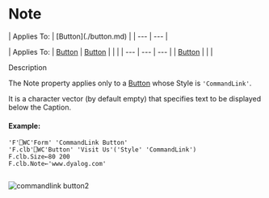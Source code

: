 




<h1 class="heading"><span class="name">Note</span></h1>
| Applies To: | [Button](./button.md) |
| --- | ---  |

| Applies To: | [Button](./button.md) | [Button](./button.md) |  |  |
| --- | --- | ---  |
| [Button](./button.md) |  |  |


Description


The Note property applies only to a [Button](./button.md) whose Style is `'CommandLink'`.


It is a character vector (by default empty) that specifies text to be displayed below the Caption.

#### Example:
```apl
'F'⎕WC'Form' 'CommandLink Button'
'F.clb'⎕WC'Button' 'Visit Us'('Style' 'CommandLink')  
F.clb.Size←80 200
F.clb.Note←'www.dyalog.com'
 
```


![commandlink button2](../img/commandlink-button2.png)



